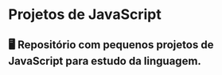 # Projetos de JavaScript

## 🖥 Repositório com pequenos projetos de JavaScript para estudo da linguagem.
